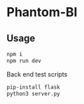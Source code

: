 # Phantom-BI

## Usage
```bash
npm i
npm run dev
```
Back end test scripts
```bash
pip-install flask
python3 server.py
```
